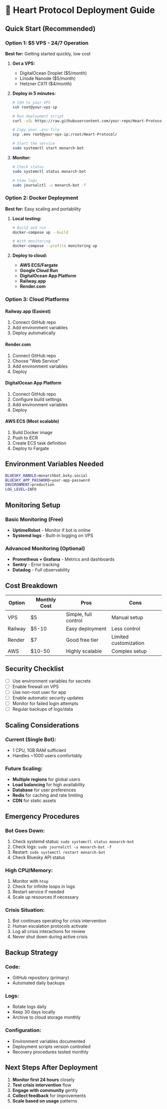 # 🚀 Heart Protocol Deployment Guide

## Quick Start (Recommended)

### Option 1: $5 VPS - 24/7 Operation

**Best for:** Getting started quickly, low cost

1. **Get a VPS:**
   - DigitalOcean Droplet ($5/month) 
   - Linode Nanode ($5/month)
   - Hetzner CX11 ($4/month)

2. **Deploy in 5 minutes:**
   ```bash
   # SSH to your VPS
   ssh root@your-vps-ip
   
   # Run deployment script
   curl -sSL https://raw.githubusercontent.com/your-repo/Heart-Protocol/main/deploy/vps_setup.sh | bash
   
   # Copy your .env file
   scp .env root@your-vps-ip:/root/Heart-Protocol/
   
   # Start the service
   sudo systemctl start monarch-bot
   ```

3. **Monitor:**
   ```bash
   # Check status
   sudo systemctl status monarch-bot
   
   # View logs
   sudo journalctl -u monarch-bot -f
   ```

### Option 2: Docker Deployment

**Best for:** Easy scaling and portability

1. **Local testing:**
   ```bash
   # Build and run
   docker-compose up --build
   
   # With monitoring
   docker-compose --profile monitoring up
   ```

2. **Deploy to cloud:**
   - **AWS ECS/Fargate**
   - **Google Cloud Run** 
   - **DigitalOcean App Platform**
   - **Railway.app**
   - **Render.com**

### Option 3: Cloud Platforms

#### Railway.app (Easiest)
1. Connect GitHub repo
2. Add environment variables
3. Deploy automatically

#### Render.com
1. Connect GitHub repo  
2. Choose "Web Service"
3. Add environment variables
4. Deploy

#### DigitalOcean App Platform
1. Connect GitHub repo
2. Configure build settings
3. Add environment variables  
4. Deploy

#### AWS ECS (Most scalable)
1. Build Docker image
2. Push to ECR
3. Create ECS task definition
4. Deploy to Fargate

## Environment Variables Needed

```bash
BLUESKY_HANDLE=monarchbot.bsky.social
BLUESKY_APP_PASSWORD=your-app-password
ENVIRONMENT=production
LOG_LEVEL=INFO
```

## Monitoring Setup

### Basic Monitoring (Free)
- **UptimeRobot** - Monitor if bot is online
- **Systemd logs** - Built-in logging on VPS

### Advanced Monitoring (Optional)
- **Prometheus + Grafana** - Metrics and dashboards
- **Sentry** - Error tracking
- **Datadog** - Full observability

## Cost Breakdown

| Option | Monthly Cost | Pros | Cons |
|--------|-------------|------|------|
| VPS | $5 | Simple, full control | Manual setup |
| Railway | $5-10 | Easy deployment | Less control |
| Render | $7 | Good free tier | Limited customization |
| AWS | $10-50 | Highly scalable | Complex setup |

## Security Checklist

- [ ] Use environment variables for secrets
- [ ] Enable firewall on VPS
- [ ] Use non-root user for app
- [ ] Enable automatic security updates
- [ ] Monitor for failed login attempts
- [ ] Regular backups of logs/data

## Scaling Considerations

### Current (Single Bot):
- 1 CPU, 1GB RAM sufficient
- Handles ~1000 users comfortably

### Future Scaling:
- **Multiple regions** for global users
- **Load balancing** for high availability  
- **Database** for user preferences
- **Redis** for caching and rate limiting
- **CDN** for static assets

## Emergency Procedures

### Bot Goes Down:
1. Check systemd status: `sudo systemctl status monarch-bot`
2. Check logs: `sudo journalctl -u monarch-bot -f`
3. Restart: `sudo systemctl restart monarch-bot`
4. Check Bluesky API status

### High CPU/Memory:
1. Monitor with `htop`
2. Check for infinite loops in logs
3. Restart service if needed
4. Scale up resources if necessary

### Crisis Situation:
1. Bot continues operating for crisis intervention
2. Human escalation protocols activate
3. Log all crisis interactions for review
4. Never shut down during active crisis

## Backup Strategy

### Code:
- GitHub repository (primary)
- Automated daily backups

### Logs:
- Rotate logs daily
- Keep 30 days locally
- Archive to cloud storage monthly

### Configuration:
- Environment variables documented
- Deployment scripts version controlled
- Recovery procedures tested monthly

## Next Steps After Deployment

1. **Monitor first 24 hours** closely
2. **Test crisis intervention** flow
3. **Engage with community** gently
4. **Collect feedback** for improvements
5. **Scale based on usage** patterns